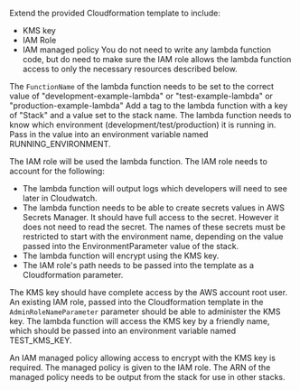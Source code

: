 Extend the provided Cloudformation template to include:
- KMS key
- IAM Role
- IAM managed policy
You do not need to write any lambda function code, but do need to make sure the IAM role allows the lambda function access to only the necessary resources described below.


The `FunctionName` of the lambda function needs to be set to the correct value of "development-example-lambda" or "test-example-lambda" or "production-example-lambda"
Add a tag to the lambda function with a key of "Stack" and a value set to the stack name.
The lambda function needs to know which environment (development/test/production) it is running in. Pass in the value into an environment variable named RUNNING_ENVIRONMENT.


The IAM role will be used the lambda function. The IAM role needs to account for the following:
- The lambda function will output logs which developers will need to see later in Cloudwatch.
- The lambda function needs to be able to create secrets values in AWS Secrets Manager. It should have full access to the secret. However it does not need to read the secret. The names of these secrets must be restricted to start with the environment name, depending on the value passed into the EnvironmentParameter value of the stack.
- The lambda function will encrypt using the KMS key.
- The IAM role's path needs to be passed into the template as a Cloudformation parameter.


The KMS key should have complete access by the AWS account root user.
An existing IAM role, passed into the Cloudformation template in the `AdminRoleNameParameter` parameter should be able to administer the KMS key.
The lambda function will access the KMS key by a friendly name, which should be passed into an environment variable named TEST_KMS_KEY.


An IAM managed policy allowing access to encrypt with the KMS key is required. The managed policy is given to the IAM role.
The ARN of the managed policy needs to be output from the stack for use in other stacks.


